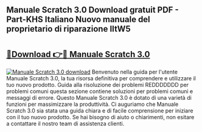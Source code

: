 ## Manuale Scratch 3.0 Download gratuit PDF - Part-KHS Italiano Nuovo manuale del proprietario di riparazione IItW5

# <h2><a href="http://dfbjxwn.blite.top/?on=Manuale+Scratch+3.0">🔗Download 👉🔴 Manuale Scratch 3.0</a></h2>

[![Manuale Scratch 3.0 download](https://i.imgur.com/lujVjoI.png)](http://dfbjxwn.blite.top/?on=Manuale+Scratch+3.0)
Benvenuto nella guida per l'utente Manuale Scratch 3.0, la tua risorsa definitiva per comprendere e utilizzare il tuo nuovo prodotto. Guida alla risoluzione dei problemi REDDDDDDD per problemi comuni questa sezione contiene soluzioni per problemi comuni e messaggi di errore. Questo Manuale Scratch 3.0 è dotato di una varietà di funzioni per massimizzare la produttività. Ci auguriamo che Manuale Scratch 3.0 sia stata una guida chiara e di facile comprensione per iniziare con il tuo nuovo prodotto. Se hai bisogno di aiuto o chiarimenti, non esitare a contattare il nostro team di assistenza clienti.
